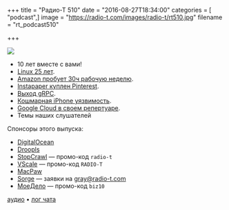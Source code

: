 +++
title = "Радио-Т 510"
date = "2016-08-27T18:34:00"
categories = [ "podcast",]
image = "https://radio-t.com/images/radio-t/rt510.jpg"
filename = "rt_podcast510"

+++

![](https://radio-t.com/images/radio-t/rt510.jpg)

- 10 лет вместе с вами!
- [Linux 25 лет](https://geektimes.ru/post/279756/).
- [Amazon пробует 30ч рабочую неделю](https://www.washingtonpost.com/news/the-switch/wp/2016/08/26/amazon-is-piloting-teams-with-a-30-hour-work-week/).
- [Instapaper куплен Pinterest](http://blog.instapaper.com/post/149374303661).
- [Выход gRPC](https://cloudplatform.googleblog.com/2016/08/gRPC-a-true-Internet-scale-RPC-framework-is-now-1-and-ready-for-production-deployments.html).
- [Кошмарная iPhone уязвимость](http://www.ubergizmo.com/2016/08/iphone-security-update-trident-pegasus/).
- [Google Cloud в своем репертуаре](http://www.businessinsider.com/google-cloud-won-skeptic-after-shutting-site-down-2016-8).
- Темы наших слушателей

Спонсоры этого выпуска:

- [DigitalOcean](https://www.digitalocean.com)
- [Droopls](http://droopls.com/)
- [StopCrawl](https://stopcrawl.com/) —  промо-код `radio-t`
- [VScale](https://vscale.io/ru/) — промо-код `RADIO-T`
- [MacPaw](http://macpaw.com/)
- [Sorge](http://www.sorge.pro/) — заявки на gray@radio-t.com
- [МоеДело](https://moedelo.org/referal?id=4694031&to=) — промо-код `biz10`


[аудио](https://cdn.radio-t.com/rt_podcast510.mp3) • [лог чата](http://chat.radio-t.com/logs/radio-t-510.html)
<audio src="https://cdn.radio-t.com/rt_podcast510.mp3" preload="none"></audio>
